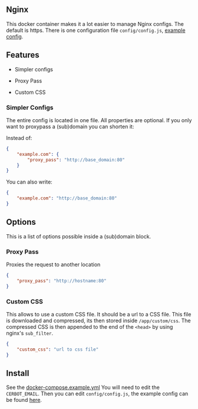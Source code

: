 ## Nginx

This docker container makes it a lot easier to manage Nginx configs.
The default is https.
There is one configuration file `config/config.js`, [example config](config/config.example.js).

## Features

-   Simpler configs

-   Proxy Pass
-   Custom CSS

### Simpler Configs

The entire config is located in one file.
All properties are optional.
If you only want to proxypass a (sub)domain you can shorten it:

Instead of:

```json
{
	"example.com": {
		"proxy_pass": "http://base_domain:80"
	}
}
```

You can also write:

```json
{
	"example.com": "http://base_domain:80"
}
```

## Options

This is a list of options possible inside a (sub)domain block.

### Proxy Pass

Proxies the request to another location

```json
{
	"proxy_pass": "http://hostname:80"
}
```

### Custom CSS

This allows to use a custom CSS file.
It should be a url to a CSS file.
This file is downloaded and compressed, its then stored inside `/app/custom/css`.
The compressed CSS is then appended to the end of the `<head>` by using nginx's `sub_filter`.

```json
{
	"custom_css": "url to css file"
}
```

## Install

See the [docker-compose.example.yml](docker-compose.example.yml)
You will need to edit the `CERBOT_EMAIL`.
Then you can edit `config/config.js`, the example config can be found [here](config/config.js).
